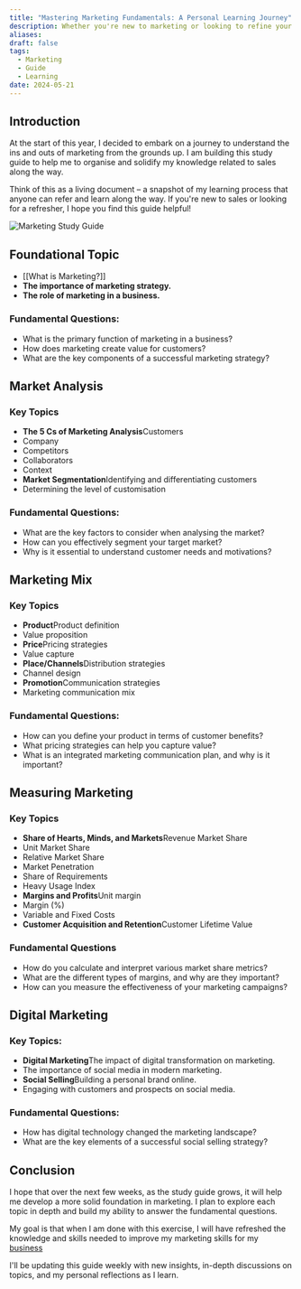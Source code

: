 ```yaml
---
title: "Mastering Marketing Fundamentals: A Personal Learning Journey"
description: Whether you're new to marketing or looking to refine your skills, this guide offers a structured approach to understanding about marketing function.
aliases: 
draft: false
tags:
  - Marketing
  - Guide
  - Learning
date: 2024-05-21
---
```


## Introduction

At the start of this year, I decided to embark on a journey to understand the ins and outs of marketing from the grounds up. I am building this study guide to help me to organise and solidify my knowledge related to sales along the way. 

Think of this as a living document – a snapshot of my learning process that anyone can refer and learn along the way. If you're new to sales or looking for a refresher, I hope you find this guide helpful!

![Marketing Study Guide](https://i.imgur.com/clUSepL.jpeg)
## Foundational Topic

- [[What is Marketing?]]
- **The importance of marketing strategy.**
- **The role of marketing in a business.**

### **Fundamental Questions:**

- What is the primary function of marketing in a business?
- How does marketing create value for customers?
- What are the key components of a successful marketing strategy?

## Market Analysis

### Key Topics

- **The 5 Cs of Marketing Analysis**Customers
- Company
- Competitors
- Collaborators
- Context
- **Market Segmentation**Identifying and differentiating customers
- Determining the level of customisation

### **Fundamental Questions:**

- What are the key factors to consider when analysing the market?
- How can you effectively segment your target market?
- Why is it essential to understand customer needs and motivations?

## Marketing Mix 

### Key Topics

- **Product**Product definition
- Value proposition
- **Price**Pricing strategies
- Value capture
- **Place/Channels**Distribution strategies
- Channel design
- **Promotion**Communication strategies
- Marketing communication mix

### **Fundamental Questions:**

- How can you define your product in terms of customer benefits?
- What pricing strategies can help you capture value?
- What is an integrated marketing communication plan, and why is it important?

## Measuring Marketing

### **Key Topics**

- **Share of Hearts, Minds, and Markets**Revenue Market Share
- Unit Market Share
- Relative Market Share
- Market Penetration
- Share of Requirements
- Heavy Usage Index
- **Margins and Profits**Unit margin
- Margin (%)
- Variable and Fixed Costs
- **Customer Acquisition and Retention**Customer Lifetime Value

### **Fundamental Questions**

- How do you calculate and interpret various market share metrics?
- What are the different types of margins, and why are they important?
- How can you measure the effectiveness of your marketing campaigns?

##  Digital Marketing

### **Key Topics:**

- **Digital Marketing**The impact of digital transformation on marketing.
- The importance of social media in modern marketing.
- **Social Selling**Building a personal brand online.
- Engaging with customers and prospects on social media.

### **Fundamental Questions:**

- How has digital technology changed the marketing landscape?
- What are the key elements of a successful social selling strategy?
## Conclusion

I hope that over the next few weeks, as the study guide grows, it will help me develop a more solid foundation in marketing. I plan to explore each topic in depth and build my ability to answer the fundamental questions.

My goal is that when I am done with this exercise, I will have refreshed the knowledge and skills needed to improve my marketing skills for my [business](https://knighthood.co)

I'll be updating this guide weekly with new insights, in-depth discussions on topics, and my personal reflections as I learn.